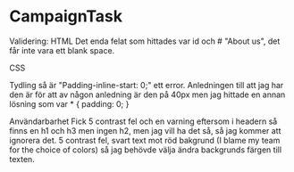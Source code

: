 # CampaignTask

Validering:
HTML
Det enda felat som hittades var id och # "About us", det får inte vara ett blank space.

CSS

Tydling så är "Padding-inline-start: 0;" ett error. Anledningen till att jag har den är för att av någon anledning är den på 40px men jag
hittade en annan lösning som var * { padding: 0; }

Användarbarhet
Fick 5 contrast fel och en varning eftersom i headern så finns en h1 och h3 men ingen h2, men jag vill ha det så, så jag kommer att ignorera det.
5 contrast fel, svart text mot röd bakgrund (I blame my team for the choice of colors) så jag behövde välja ändra backgrunds färgen till texten.
